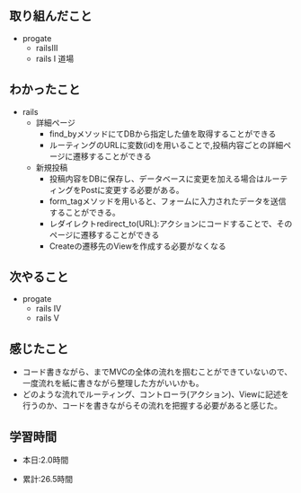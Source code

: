 ## 取り組んだこと
- progate 
  - railsIII
  - rails I 道場

 
## わかったこと
- rails
    - 詳細ページ
        - find_byメソッドにてDBから指定した値を取得することができる
        - ルーティングのURLに変数(id)を用いることで,投稿内容ごとの詳細ページに遷移することができる 
    - 新規投稿
        - 投稿内容をDBに保存し、データベースに変更を加える場合はルーティングをPostに変更する必要がある。
        - form_tagメソッドを用いると、フォームに入力されたデータを送信することができる。
        - レダイレクトredirect_to(URL):アクションにコードすることで、そのページに遷移することができる
        - Createの遷移先のViewを作成する必要がなくなる
         
        
   



## 次やること
- progate 
  - rails IV 
  - rails V
 

## 感じたこと
  -  コード書きながら、までMVCの全体の流れを掴むことができていないので、一度流れを紙に書きながら整理した方がいいかも。
  - どのような流れでルーティング、コントローラ(アクション)、Viewに記述を行うのか、コードを書きながらその流れを把握する必要があると感じた。
    

## 学習時間
- 本日:2.0時間

- 累計:26.5時間
